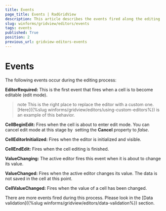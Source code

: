```yaml
---
title: Events
page_title: Events | RadGridView
description: This article describes the events fired along the editing process.
slug: winforms/gridview/editors/events
tags: events
published: True
position: 2
previous_url: gridview-editors-events
---
```


# Events

The following events occur during the editing process:

__EditorRequired:__  This is the first event that fires when a cell is to become editable (edit mode). 

>note This is the right place to replace the editor with a custom one.[Here]({%slug winforms/gridview/editors/using-custom-editors%}) is an example of this behavior.
>

__CellBeginEdit:__ Fires when the cell is about to enter edit mode. You can cancel edit mode at this stage by  setting the __Cancel__ property to *false*.

__CellEditorInitialized:__ Fires when the editor is initialized and visible.

__CellEndEdit:__ Fires when the cell editing is finished.

__ValueChanging:__ The active editor fires this event when it is about to change its value.

__ValueChanged:__ Fires when the active editor changes its value. The data is not saved in the cell at this point.

__CellValueChanged:__ Fires when the value of a cell has been changed.

There are more events fired during this process. Please look in the [Data validation]({%slug winforms/gridview/editors/data-validation%}) section.
